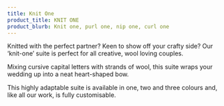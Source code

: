 ```yaml
---
title: Knit One
product_title: KNIT ONE
product_blurb: Knit one, purl one, nip one, curl one
---
```


Knitted with the perfect partner? Keen to show off your crafty side? Our ‘knit-one’ suite is perfect for all creative, wool loving couples. 

Mixing cursive capital letters with strands of wool, this suite wraps your wedding up into a neat heart-shaped bow. 

This highly adaptable suite is available in one, two and three colours and, like all our work, is fully customisable.
